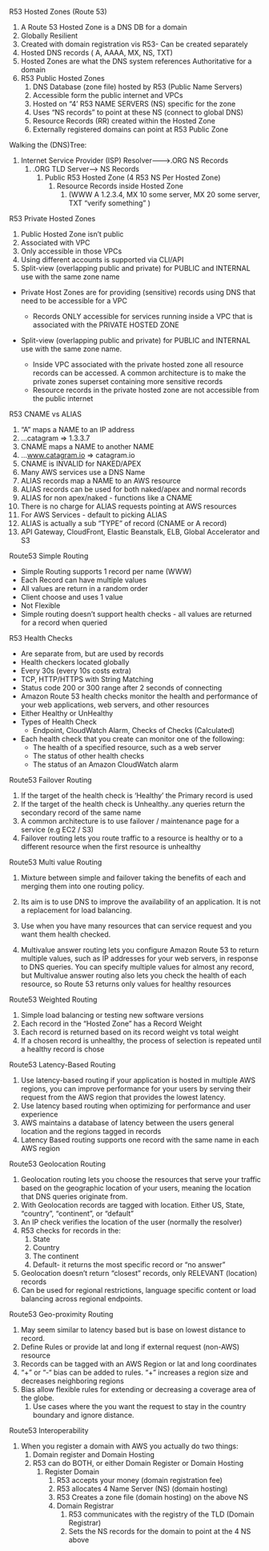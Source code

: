 
R53 Hosted Zones (Route 53)
1. A Route 53 Hosted Zone is a DNS DB for a domain 
2. Globally Resilient
3. Created with domain registration vis R53- Can be created separately
4. Hosted DNS records ( A, AAAA, MX, NS, TXT)
5. Hosted Zones are what the DNS system references Authoritative for a domain 
6. R53 Public Hosted Zones
    1. DNS Database (zone file) hosted by R53 (Public Name Servers)
    2. Accessible form the public internet and VPCs
    3. Hosted on “4’ R53 NAME SERVERS (NS) specific for the zone
    4. Uses “NS records” to point at these NS (connect to global DNS)
    5. Resource Records (RR) created within the Hosted Zone
    6. Externally registered domains can point at R53 Public Zone

Walking the (DNS)Tree:
1. Internet Service Provider (ISP) Resolver———>.ORG NS Records
    1. .ORG TLD Server——> NS Records
        1. Public R53 Hosted Zone (4 R53 NS Per Hosted Zone)
            1. Resource Records inside Hosted Zone 
                1. (WWW A 1.2.3.4, MX 10 some server, MX 20 some server, TXT “verify something” )


R53 Private Hosted Zones

1. Public Hosted Zone isn’t public
2. Associated with VPC
3. Only accessible in those VPCs
4. Using different accounts is supported via CLI/API 
5. Split-view (overlapping public and private) for PUBLIC and INTERNAL use with the same zone name

* Private Host Zones are for providing (sensitive) records using DNS that need to be accessible for a VPC
    * Records ONLY accessible for services running inside a VPC that is associated with the PRIVATE HOSTED ZONE

* Split-view (overlapping public and private) for PUBLIC and INTERNAL use with the same zone name.
    * Inside VPC associated with the private hosted zone all resource records can be accessed.  A common architecture is to make the private zones superset containing more sensitive records
    * Resource records in the private hosted zone are not accessible from the public internet


R53 CNAME vs ALIAS
1. “A” maps a NAME to an IP address
2. …catagram => 1.3.3.7
3. CNAME maps a NAME to another NAME
4. …www.catagram.io => catagram.io
5.  CNAME is INVALID for NAKED/APEX 
6. Many AWS services use a DNS Name
7. ALIAS records map a NAME to an AWS resource
8. ALIAS records can be used for both naked/apex and normal records
9. ALIAS for non apex/naked - functions like a CNAME
10. There is no charge for ALIAS requests pointing at AWS resources
11.  For AWS Services - default to picking ALIAS
12. ALIAS is actually a sub “TYPE” of record (CNAME or A record)
13. API Gateway, CloudFront, Elastic Beanstalk, ELB, Global Accelerator and S3


Route53 Simple Routing

* Simple Routing supports 1 record per name (WWW)
* Each Record can have multiple values
* All values are return in a random order
* Client choose and uses 1 value
* Not Flexible 
* Simple routing doesn’t support health checks -  all values are returned for a record when queried


R53 Health Checks
* Are separate from, but are used by records
* Health checkers located globally
* Every 30s (every 10s costs extra)
* TCP, HTTP/HTTPS with String Matching
* Status code 200 or 300 range after 2 seconds of connecting
* Amazon Route 53 health checks monitor the health and performance of your web applications, web servers, and other resources
* Either Healthy or UnHealthy
* Types of Health Check
    * Endpoint, CloudWatch Alarm, Checks of Checks (Calculated)
* Each health check that you create can monitor one of the following:
    * The health of a specified resource, such as a web server
    * The status of other health checks
    * The status of an Amazon CloudWatch alarm


Route53 Failover Routing

1. If the target of the health check is ‘Healthy’ the Primary record is used
2. If the target of the health check is Unhealthy..any queries return the secondary record of the same name
3. A common architecture is to use failover / maintenance page for a service (e.g EC2 / S3)
4. Failover routing lets you route traffic to a resource is healthy or to a different resource when the first resource is unhealthy

Route53 Multi value Routing
1. Mixture between simple and failover taking the benefits of each and merging them into one routing policy.
2. Its aim is to use DNS to improve the availability of an application.  It is not a replacement for load balancing.
3. Use when you have many resources that can service request and you want them health checked.

4. Multivalue answer routing lets you configure Amazon Route 53 to return multiple values, such as IP addresses for your web servers, in response to DNS queries.  You can specify multiple values for almost any record, but Multivalue answer routing also lets you check the health of each resource, so Route 53 returns only values for healthy resources

Route53 Weighted Routing
1. Simple load balancing or testing new software versions
2. Each record in the “Hosted Zone” has a Record Weight
3. Each record is returned based on its record weight vs total weight
4. If a chosen record is unhealthy, the process of selection is repeated until a healthy record is chose

Route53 Latency-Based Routing
1. Use latency-based routing if your application is hosted in multiple AWS regions, you can improve performance for your users by serving their request from the AWS region that provides the lowest latency.
2. Use latency based routing when optimizing for performance and user experience
3. AWS maintains a database of latency between the users general location and the regions tagged in records
4. Latency Based routing supports one record with the same name in each AWS region

Route53 Geolocation Routing
1. Geolocation routing lets you choose the resources that serve your traffic based on the geographic location of your users, meaning the location that DNS queries originate from.
2. With Geolocation records are tagged with location.  Either US, State, “country”, “continent”, or “default”
3. An IP check verifies the location of the user (normally the resolver)
4. R53 checks for records in the:
    1. State
    2. Country
    3. The continent
    4. Default- it returns the most specific record or “no answer”
5. Geolocation doesn’t return “closest” records, only RELEVANT (location) records
6.  Can be used for regional restrictions, language specific content or load balancing across regional endpoints.

Route53 Geo-proximity Routing
1. May seem similar to latency based but is base on lowest distance to record.
2. Define Rules or provide lat and long if external request (non-AWS) resource
3. Records can be tagged with an AWS Region or lat and long coordinates
4. “+” or “-“ bias can be added to rules.  “+” increases a region size and decreases neighboring regions
5. Bias allow flexible rules for extending or decreasing a coverage area of the globe.
    1. Use cases where the you want the request to stay in the country boundary and ignore distance.

Route53 Interoperability
1. When you register a domain with AWS you actually do two things:
    1. Domain register and Domain Hosting
    2. R53 can do BOTH, or either Domain Register or Domain Hosting
        1. Register Domain
            1. R53 accepts your money (domain registration fee)
            2. R53 allocates 4 Name Server (NS) (domain hosting)
            3. R53 Creates a zone file (domain hosting) on the above NS
            4. Domain Registrar
                1. R53 communicates with the registry of the TLD (Domain Registrar)
                2. Sets the NS records for the domain to point at the 4 NS above